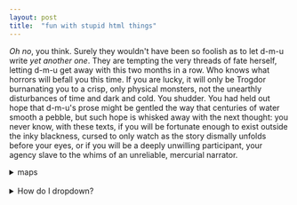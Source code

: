 ```yaml
---
layout: post
title:  "fun with stupid html things"
---
```


_Oh no_, you think. Surely they wouldn't have been so foolish as to let d-m-u write _yet another one_. They are tempting the very threads of fate herself, letting d-m-u get away with this two months in a row. Who knows what horrors will befall you this time. If you are lucky, it will only be Trogdor burnanating you to a crisp, only physical monsters, not the unearthly disturbances of time and dark and cold. You shudder. You had held out hope that d-m-u's prose might be gentled the way that centuries of water smooth a pebble, but such hope is whisked away with the next thought: you never know, with these texts, if you will be fortunate enough to exist outside the inky blackness, cursed to only watch as the story dismally unfolds before your eyes, or if you will be a deeply unwilling participant, your agency slave to the whims of an unreliable, mercurial narrator.
  
<details>
<summary>maps</summary>
You are the you of the present, reading in frustration, wanting nothing more than to tear your eyes off the page and get back to the important business of living. She sure is taking her time moving off of this introduction thing or whatever it is, you think. Maybe it is a trap introduction, maybe the introduction is a misrepresentation. Maybe it exists solely to protect copyrights. You wonder if the text is to scale, you peer at it from a few different angles, suspicious. Is it a one-to-one story? But the text does not answer, no matter how desperately you plead for answers. The phonemes and vowels stay flat and silent, offering your suspicions no tread. You do not have even the safety of a world that lacks e's in this variant. The visual offers no clues, and you wonder how you would know if you were in fact inhabiting the real. 
</details>

</br>
<details>
<summary>How do I dropdown?</summary>
<br>
<code> This is how you dropdown. </code> </br>
This is how you dropdown.
</details>
